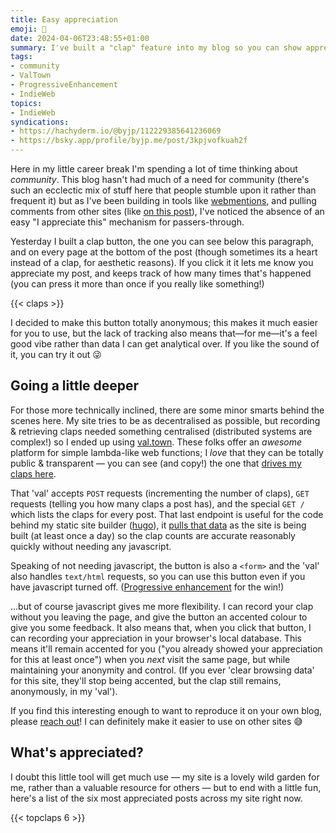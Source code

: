 ```yaml
---
title: Easy appreciation
emoji: 👏
date: 2024-04-06T23:48:55+01:00
summary: I've built a "clap" feature into my blog so you can show appreciation anonymously and easily, if you want.
tags:
- community
- ValTown
- ProgressiveEnhancement
- IndieWeb
topics:
- IndieWeb
syndications:
- https://hachyderm.io/@byjp/112229385641236069
- https://bsky.app/profile/byjp.me/post/3kpjvofkuah2f
---
```

Here in my little career break I'm spending a lot of time thinking about _community_. This blog hasn't had much of a need for community (there's such an ecclectic mix of stuff here that people stumble upon it rather than frequent it) but as I've been building in tools like [webmentions](https://indieweb.org/Webmention), and pulling comments from other sites (like [on this post](/posts/chef-gpt/#interactions)), I've noticed the absence of an easy "I appreciate this" mechanism for passers-through.

Yesterday I built a clap button, the one you can see below this paragraph, and on every page at the bottom of the post (though sometimes its a heart instead of a clap, for aesthetic reasons). If you click it it lets me know you appreciate my post, and keeps track of how many times that's happened (you can press it more than once if you really like something!)

{{< claps >}}

I decided to make this button totally anonymous; this makes it much easier for you to use, but the lack of tracking also means that—for me—it's a feel good vibe rather than data I can get analytical over. If you like the sound of it, you can try it out 😜

## Going a little deeper

For those more technically inclined, there are some minor smarts behind the scenes here. My site tries to be as decentralised as possible, but recording & retrieving claps needed something centralised (distributed systems are complex!) so I ended up using [val.town](https://val.town). These folks offer an _awesome_ platform for simple lambda-like web functions; I _love_ that they can be totally public & transparent — you can see (and copy!) the one that [drives my claps here](https://www.val.town/v/byjp/claps).

That 'val' accepts `POST` requests (incrementing the number of claps), `GET` requests (telling you how many claps a post has), and the special `GET /` which lists the claps for every post. That last endpoint is useful for the code behind my static site builder ([hugo](https://gohugo.io)), it [pulls that data](https://github.com/by-jp/www.byjp.me/blob/38751361ff6b8730428d8227f98189312576a709/layouts/partials/claps.html#L8-L17) as the site is being built (at least once a day) so the clap counts are accurate reasonably quickly without needing any javascript.

Speaking of not needing javascript, the button is also a `<form>` and the 'val' also handles `text/html` requests, so you can use this button even if you have javascript turned off. ([Progressive enhancement](https://developer.mozilla.org/en-US/docs/Glossary/Progressive_Enhancement) for the win!)

…but of course javascript gives me more flexibility. I can record your clap without you leaving the page, and give the button an accented colour to give you some feedback. It also means that, when you click that button, I can recording your appreciation in your browser's local database. This means it'll remain accented for you ("you already showed your appreciation for this at least once") when you _next_ visit the same page, but while maintaining your anonymity and control. (If you ever 'clear browsing data' for this site, they'll stop being accented, but the clap still remains, anonymously, in my 'val').

If you find this interesting enough to want to reproduce it on your own blog, please [reach out](/standing-invitation)! I can definitely make it easier to use on other sites 😅

## What's appreciated?

I doubt this little tool will get much use — my site is a lovely wild garden for me, rather than a valuable resource for others — but to end with a little fun, here's a list of the six most appreciated posts across my site right now.

{{< topclaps 6 >}}
